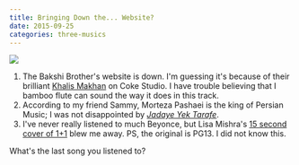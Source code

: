 ```yaml
---
title: Bringing Down the... Website?
date: 2015-09-25
categories: three-musics
---
```


<img src="https://gallery.tinyletterapp.com/2b9ddbe5bcd443ed550266ef508a378df7927a70/images/01f11a45-861b-4b71-bfc5-818cc03ca6ac.png">

1.  The Bakshi Brother's website is down. I'm guessing it's because of their brilliant </span><a href="https://www.youtube.com/watch?v=0lKkGnqNRIM">Khalis Makhan</a> on Coke Studio. I have trouble believing that I bamboo flute can sound the way it does in this track.
1.  According to my friend Sammy, Morteza Pashaei is the king of Persian Music; I was not disappointed by <a href="https://www.youtube.com/watch?v=5nJjTFVqgIU"><em>Jadaye Yek Tarafe</em></a>.
1.  I've never really listened to much Beyonce, but Lisa Mishra's <a href="https://instagram.com/p/7-1AIOqnak/">15 second cover of 1+1</a> blew me away. PS, the original is PG13. I did not know this.

What's the last song you listened to?
